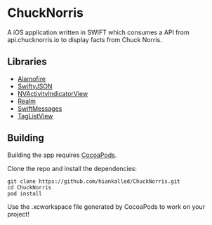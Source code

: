 # ChuckNorris

A iOS application written in SWIFT which consumes a API from api.chucknorris.io to display facts from Chuck Norris.

## Libraries

- [Alamofire](https://github.com/Alamofire/Alamofire)
- [SwiftyJSON](https://github.com/SwiftyJSON/SwiftyJSON)
- [NVActivityIndicatorView](https://github.com/ninjaprox/NVActivityIndicatorView)
- [Realm](https://realm.io/docs/swift/latest/)
- [SwiftMessages](https://github.com/SwiftKickMobile/SwiftMessages)
- [TagListView](https://github.com/ElaWorkshop/TagListView)

## Building

Building the app requires [CocoaPods](https://guides.cocoapods.org/using/getting-started.html).

Clone the repo and install the dependencies:

```
git clone https://github.com/hiankalled/ChuckNorris.git
cd ChuckNorris
pod install
```

Use the .xcworkspace file generated by CocoaPods to work on your project!
